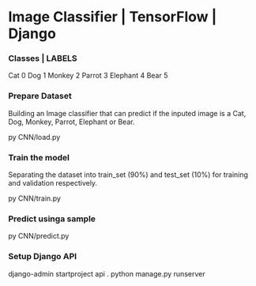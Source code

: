 # Image Classifier | TensorFlow | Django

### Classes | LABELS
Cat 0
Dog 1
Monkey 2
Parrot 3
Elephant 4
Bear 5

### Prepare Dataset
Building an Image classifier that can predict if the inputed 
image is a Cat, Dog, Monkey, Parrot, Elephant or Bear.
<!-- # Load the data -->
py CNN/load.py

### Train the model
Separating the dataset into train_set (90%) and 
test_set (10%) for training and validation respectively.
<!-- ### Run train.py -->
py CNN/train.py

### Predict usinga sample
py CNN/predict.py

### Setup Django API
django-admin startproject api .
python manage.py runserver
